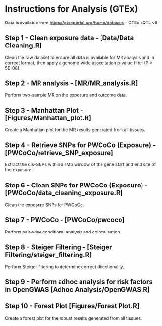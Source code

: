 # Instructions for Analysis (GTEx)
Data is available from https://gtexportal.org/home/datasets - GTEx sQTL v8

## Step 1 - Clean exposure data - [Data/Data Cleaning.R]
Clean the raw dataset to ensure all data is available for MR analysis and in correct format, then apply a genome-wide associtation p-value filter (P > 5E-08).

## Step 2 - MR analysis - [MR/MR_analysis.R]
Perform two-sample MR on the exposure and outcome data.

## Step 3 - Manhattan Plot - [Figures/Manhattan_plot.R]
Create a Manhattan plot for the MR results generated from all tissues.

## Step 4 - Retrieve SNPs for PWCoCo (Exposure) - [PWCoCo/retrieve_SNP_exposure]
Extract the cis-SNPs within a 1Mb window of the gene start and end site of the exposure.

## Step 6 - Clean SNPs for PWCoCo (Exposure) - [PWCoCo/data_cleaning_exposure.R]
Clean the exposure SNPs for PWCoCo.

## Step 7 - PWCoCo - [PWCoCo/pwcoco]
Perform pair-wise conditional analysis and colocalisation.

## Step 8 - Steiger Filtering - [Steiger Filtering/steiger_filtering.R]
Perform Steiger filtering to determine correct directionality.

## Step 9 - Perform adhoc analysis for risk factors in OpenGWAS [Adhoc Analysis/OpenGWAS.R]


## Step 10 - Forest Plot [Figures/Forest Plot.R]
Create a forest plot for the robust results generated from all tissues.

